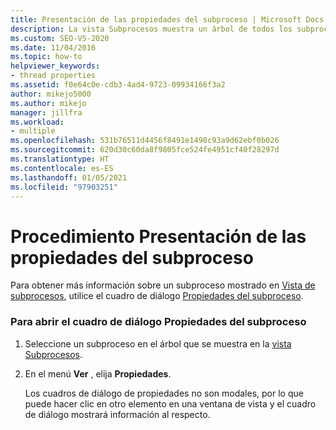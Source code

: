 ```yaml
---
title: Presentación de las propiedades del subproceso | Microsoft Docs
description: La vista Subprocesos muestra un árbol de todos los subprocesos activos en el sistema. Obtenga información sobre cómo mostrar las propiedades de un subproceso que aparece en la vista Subprocesos.
ms.custom: SEO-VS-2020
ms.date: 11/04/2016
ms.topic: how-to
helpviewer_keywords:
- thread properties
ms.assetid: f0e64c0e-cdb3-4ad4-9723-09934166f3a2
author: mikejo5000
ms.author: mikejo
manager: jillfra
ms.workload:
- multiple
ms.openlocfilehash: 531b76511d4456f8491e1498c93a9d62ebf0b026
ms.sourcegitcommit: 620d30c60da8f9805fce524fe4951cf40f28297d
ms.translationtype: HT
ms.contentlocale: es-ES
ms.lasthandoff: 01/05/2021
ms.locfileid: "97903251"
---
```

# <a name="how-to-display-thread-properties"></a>Procedimiento Presentación de las propiedades del subproceso
Para obtener más información sobre un subproceso mostrado en [Vista de subprocesos](../debugger/threads-view.md), utilice el cuadro de diálogo [Propiedades del subproceso](../debugger/thread-properties-dialog-box.md).

### <a name="to-open-a-thread-properties-dialog-box"></a>Para abrir el cuadro de diálogo Propiedades del subproceso

1. Seleccione un subproceso en el árbol que se muestra en la [vista Subprocesos](../debugger/threads-view.md).

2. En el menú **Ver** , elija **Propiedades**.

   Los cuadros de diálogo de propiedades no son modales, por lo que puede hacer clic en otro elemento en una ventana de vista y el cuadro de diálogo mostrará información al respecto.